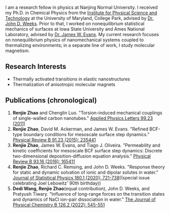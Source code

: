 I am a research fellow in physics at Nanjing Normal University. I received my Ph.D. in Chemical Physics from the [Institute for Physical Science and Technology](https://ipst.umd.edu/) at the University of Maryland, College Park, advised by [Dr. John D. Weeks](https://terpconnect.umd.edu/~jdw/). Prior to that, I worked on nonequilibrium statistical mechanics of surfaces at Iowa State University and Ames National Laboratory, advised by [Dr. James W. Evans](https://www.ameslab.gov/directory/james-evans). My current research focuses on nonequilibrium physics of nanomechanical systems coupled to thermalizing environments; in a separate line of work, I study molecular magnetism.

## Research Interests
- Thermally activated transitions in elastic nanostructures
- Thermalization of anisotropic molecular magnets

## Publications (chronological)
1. **Renjie Zhao** and Chenglin Luo. "Torsion-induced mechanical couplings of single-walled carbon nanotubes." [Applied Physics Letters 99.23 (2011)](
https://doi.org/10.1063/1.3665938
)
2. **Renjie Zhao**, David M. Ackerman, and James W. Evans. "Refined BCF-type boundary conditions for mesoscale surface step dynamics." [Physical Review B 91.23 (2015): 235441](https://doi.org/10.1103/PhysRevB.91.235441)
3. **Renjie Zhao**, James W. Evans, and Tiago J. Oliveira. "Permeability and kinetic coefficients for mesoscale BCF surface step dynamics: Discrete two-dimensional deposition-diffusion equation analysis." [Physical Review B 93.16 (2016): 165411](https://doi.org/10.1103/PhysRevB.93.165411)
4. **Renjie Zhao**, Richard C. Remsing, and John D. Weeks. "Response theory for static and dynamic solvation of ionic and dipolar solutes in water." [Journal of Statistical Physics 180.1 (2020): 721-738](https://doi.org/10.1007/s10955-020-02509-z)((special issue celebrating Joel Lebowitz' 90th birthday))
5. **Dedi Wang, Renjie Zhao**(equal contribution), John D. Weeks, and Pratyush Tiwary. "Influence of long-range forces on the transition states and dynamics of NaCl ion-pair dissociation in water." [The Journal of Physical Chemistry B 126.2 (2022): 545-551](https://pubs.acs.org/doi/abs/10.1021/acs.jpcb.1c09454)
